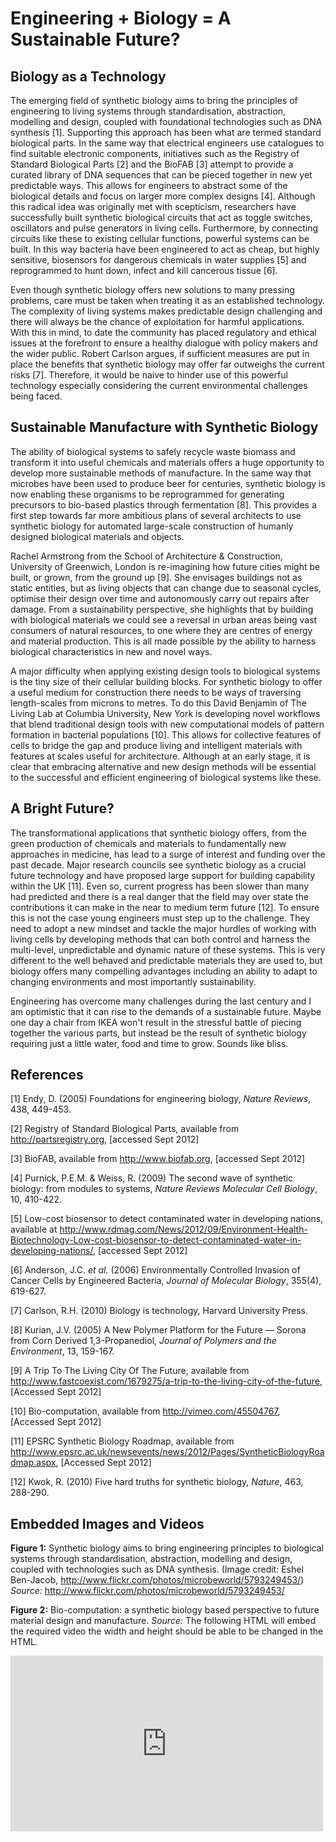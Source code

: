 # Engineering + Biology = A Sustainable Future?
## Biology as a Technology
The emerging field of synthetic biology aims to bring the principles of engineering to living systems through standardisation, abstraction, modelling and design, coupled with foundational technologies such as DNA synthesis [1]. Supporting this approach has been what are termed standard biological parts. In the same way that electrical engineers use catalogues to find suitable electronic components, initiatives such as the Registry of Standard Biological Parts [2] and the BioFAB [3] attempt to provide a curated library of DNA sequences that can be pieced together in new yet predictable ways. This allows for engineers to abstract some of the biological details and focus on larger more complex designs [4]. Although this radical idea was originally met with scepticism, researchers have successfully built synthetic biological circuits that act as toggle switches, oscillators and pulse generators in living cells. Furthermore, by connecting circuits like these to existing cellular functions, powerful systems can be built. In this way bacteria have been engineered to act as cheap, but highly sensitive, biosensors for dangerous chemicals in water supplies [5] and reprogrammed to hunt down, infect and kill cancerous tissue [6].

Even though synthetic biology offers new solutions to many pressing problems, care must be taken when treating it as an established technology. The complexity of living systems makes predictable design challenging and there will always be the chance of exploitation for harmful applications. With this in mind, to date the community has placed regulatory and ethical issues at the forefront to ensure a healthy dialogue with policy makers and the wider public. Robert Carlson argues, if sufficient measures are put in place the benefits that synthetic biology may offer far outweighs the current risks [7]. Therefore, it would be naive to hinder use of this powerful technology especially considering the current environmental challenges being faced.

## Sustainable Manufacture with Synthetic Biology
The ability of biological systems to safely recycle waste biomass and transform it into useful chemicals and materials offers a huge opportunity to develop more sustainable methods of manufacture. In the same way that microbes have been used to produce beer for centuries, synthetic biology is now enabling these organisms to be reprogrammed for generating precursors to bio-based plastics through fermentation [8]. This provides a first step towards far more ambitious plans of several architects to use synthetic biology for automated large-scale construction of humanly designed biological materials and objects.

Rachel Armstrong from the School of Architecture & Construction, University of Greenwich, London is re-imagining how future cities might be built, or grown, from the ground up [9]. She envisages buildings not as static entities, but as living objects that can change due to seasonal cycles, optimise their design over time and autonomously carry out repairs after damage. From a sustainability perspective, she highlights that by building with biological materials we could see a reversal in urban areas being vast consumers of natural resources, to one where they are centres of energy and material production. This is all made possible by the ability to harness biological characteristics in new and novel ways.

A major difficulty when applying existing design tools to biological systems is the tiny size of their cellular building blocks. For synthetic biology to offer a useful medium for construction there needs to be ways of traversing length-scales from microns to metres. To do this David Benjamin of The Living Lab at Columbia University, New York is developing novel workflows that blend traditional design tools with new computational models of pattern formation in bacterial populations [10]. This allows for collective features of cells to bridge the gap and produce living and intelligent materials with features at scales useful for architecture. Although at an early stage, it is clear that embracing alternative and new design methods will be essential to the successful and efficient engineering of biological systems like these.

## A Bright Future?
The transformational applications that synthetic biology offers, from the green production of chemicals and materials to fundamentally new approaches in medicine, has lead to a surge of interest and funding over the past decade. Major research councils see synthetic biology as a crucial future technology and have proposed large support for building capability within the UK [11]. Even so, current progress has been slower than many had predicted and there is a real danger that the field may over state the contributions it can make in the near to medium term future [12]. To ensure this is not the case young engineers must step up to the challenge. They need to adopt a new mindset and tackle the major hurdles of working with living cells by developing methods that can both control and harness the multi-level, unpredictable and dynamic nature of these systems. This is very different to the well behaved and predictable materials they are used to, but biology offers many compelling advantages including an ability to adapt to changing environments and most importantly sustainability.

Engineering has overcome many challenges during the last century and I am optimistic that it can rise to the demands of a sustainable future. Maybe one day a chair from IKEA won't result in the stressful battle of piecing together the various parts, but instead be the result of synthetic biology requiring just a little water, food and time to grow. Sounds like bliss.

## References
[1] Endy, D. (2005) Foundations for engineering biology, *Nature Reviews*, 438, 449-453.

[2] Registry of Standard Biological Parts, available from http://partsregistry.org, [accessed Sept 2012]

[3] BioFAB, available from http://www.biofab.org, [accessed Sept 2012]

[4] Purnick, P.E.M. & Weiss, R. (2009) The second wave of synthetic biology: from modules to systems, *Nature Reviews Molecular Cell Biology*, 10, 410-422.

[5] Low-cost biosensor to detect contaminated water in developing nations, available at http://www.rdmag.com/News/2012/09/Environment-Health-Biotechnology-Low-cost-biosensor-to-detect-contaminated-water-in-developing-nations/, [accessed Sept 2012]

[6] Anderson, J.C. *et al.* (2006) Environmentally Controlled Invasion of Cancer Cells by Engineered Bacteria, *Journal of Molecular Biology*, 355(4), 619-627.

[7] Carlson, R.H. (2010) Biology is technology, Harvard University Press.

[8] Kurian, J.V. (2005) A New Polymer Platform for the Future — Sorona from Corn Derived 1,3-Propanediol, *Journal of Polymers and the Environment*, 13, 159-167.

[9] A Trip To The Living City Of The Future, available from http://www.fastcoexist.com/1679275/a-trip-to-the-living-city-of-the-future, [Accessed Sept 2012]

[10] Bio-computation, available from http://vimeo.com/45504767, [Accessed Sept 2012]

[11] EPSRC Synthetic Biology Roadmap, available from http://www.epsrc.ac.uk/newsevents/news/2012/Pages/SyntheticBiologyRoadmap.aspx, [Accessed Sept 2012]

[12] Kwok, R. (2010) Five hard truths for synthetic biology, *Nature*, 463, 288-290.

## Embedded Images and Videos
**Figure 1:** Synthetic biology aims to bring engineering principles to biological systems through standardisation, abstraction, modelling and design, coupled with technologies such as DNA synthesis. (Image credit: Eshel Ben-Jacob, http://www.flickr.com/photos/microbeworld/5793249453/)
*Source:*
http://www.flickr.com/photos/microbeworld/5793249453/

**Figure 2:** Bio-computation: a synthetic biology based perspective to future material design and manufacture.
*Source:* The following HTML will embed the required video the width and height should be able to be changed in the HTML.
<iframe src="http://player.vimeo.com/video/45504767" width="500" height="281" frameborder="0" webkitAllowFullScreen mozallowfullscreen allowFullScreen></iframe>
